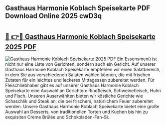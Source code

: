 ## Gasthaus Harmonie Koblach Speisekarte PDF Download Online 2025 cwD3q

# <h2><a href="http://gcbka3.nevu.top/?p=Gasthaus+Harmonie+Koblach+Speisekarte">🔗 👉🔴 Gasthaus Harmonie Koblach Speisekarte 2025 PDF</a></h2>

[![Gasthaus Harmonie Koblach Speisekarte 2025 PDF](https://i.imgur.com/dBaPXMq.png)](http://gcbka3.nevu.top/?p=Gasthaus+Harmonie+Koblach+Speisekarte)
Ein Essensmenü ist nicht nur eine Liste von Gerichten, sondern auch ein Gericht. Auf unserer Gasthaus Harmonie Koblach Speisekarte empfehlen wir einen Salatbereich, in dem Sie aus verschiedenen Salaten wählen können, die mit frischen Zutaten für ein leichtes und leckeres Mittagessen zubereitet werden. Für Fleischliebhaber gibt es auf unserer Gasthaus Harmonie Koblach Speisekarte eine Auswahl an Gerichten: Rindfleisch, Schweinefleisch, Huhn und Fisch. Unseren Auserwählten bieten wir köstliche Gerichte wie Schaschlik und Steak an, die bei frischem, natürlichem Feuer zubereitet werden. Unsere Gasthaus Harmonie Koblach Speisekarte bietet eine große Auswahl an Desserts, von traditionellen Torten und Kuchen bis hin zu exquisiten Crème Brûlée und Schokoladen-Fan-Si.
